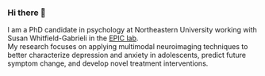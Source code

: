 ### Hi there 👋
I am a PhD candidate in psychology at Northeastern University working with Susan Whitfield-Gabrieli in the [EPIC lab](https://whitfield-gabrieli.sites.northeastern.edu/).\
My research focuses on applying multimodal neuroimaging techniques to better characterize depression and anxiety in adolescents, predict future symptom change, and develop novel treatment interventions.


<!--
**fmorfini/fmorfini** is a ✨ _special_ ✨ repository because its `README.md` (this file) appears on your GitHub profile.

Here are some ideas to get you started:

- 🔭 I’m currently working on ...
- 🌱 I’m currently learning ...
- 👯 I’m looking to collaborate on ...
- 🤔 I’m looking for help with ...
- 💬 Ask me about ...
- 📫 How to reach me: ...
- 😄 Pronouns: ...
- ⚡ Fun fact: ...
-->
